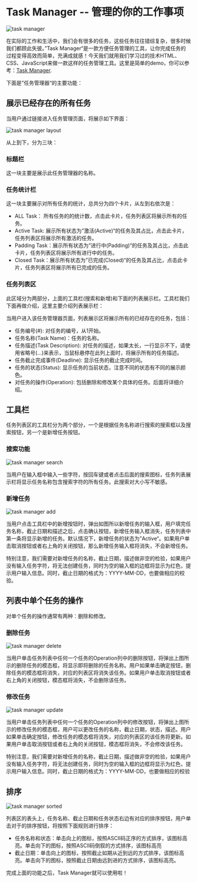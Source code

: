 # Task Manager -- 管理的你的工作事项

![task manager](https://icon.qiantucdn.com/20200617/16e0d6708bdbc64f4f7e9c6929928de72)

在实际的工作和生活中，我们会有很多的任务，这些任务往往错综复杂，很多时候我们都顾此失彼。”Task Manager“是一款方便任务管理的工具，让你完成任务的过程变得高效而简单，充满成就感！今天我们就用我们学习过的技术HTML、CSS、JavaScript来做一款这样的任务管理工具。这里是简单的demo，你可以参考：[Task Manager](https://web-practices.github.io/task-manager/).

下面是”任务管理器“的主要功能：

## 展示已经存在的所有任务

当用户通过链接进入任务管理页面，将展示如下界面：

![task manager layout](https://icon.qiantucdn.com/20200617/c1185dd907c91f2b4155b8f1d9c913f22)

从上到下，分为三块：

### 标题栏

这一块主要是展示此任务管理器的名称。

### 任务统计栏

这一块主要展示对所有任务的统计，总共分为四个卡片，从左到右依次是：

* ALL Task： 所有任务的的统计数，点击此卡片，任务列表区将展示所有的任务。
* Active Task: 展示所有状态为”激活(Active)“的任务及其占比，点击此卡片，任务列表区将展示所有激活的任务。
* Padding Task：展示所有状态为”进行中(Padding)“的任务及其占比，点击此卡片，任务列表区将展示所有进行中的任务。
* Closed Task：展示所有状态为”已完成(Closed)“的任务及其占比，点击此卡片，任务列表区将展示所有已完成的任务。

### 任务列表区

此区域分为两部分，上面的工具栏(搜索和新增)和下面的列表展示栏。工具栏我们下面再做介绍，这里主要介绍列表展示栏：

当用户进入该任务管理器页面，列表展示区将展示所有的已经存在的任务，包括：

* 任务编号(#): 对任务的编号，从1开始。
* 任务名称(Task Name)：任务的名称。
* 任务描述(Task Description): 对任务的描述，如果太长，一行显示不下，请使用省略号(...)来表示，当鼠标悬停在此列上面时，将展示所有的任务描述。
* 任务截止完成事件(Deadline): 显示任务的截止完成时间。
* 任务的状态(Status): 显示任务的当前状态，注意不同的状态有不同的展示颜色。
* 对任务的操作(Operation): 包括删除和修改某个具体的任务。后面将详细介绍。

## 工具栏

任务列表区的工具栏分为两个部分，一个是根据任务名称进行搜索的搜索框以及搜索按钮，另一个是新增任务按钮。

### 搜索功能

![task manager search](https://icon.qiantucdn.com/20200618/e9bb43b097c93f8074c810ab31c156ff2)

当用户在输入框中输入一些字符，按回车键或者点击后面的搜索图标，任务列表展示栏将显示任务名称包含搜索字符的所有任务。此搜索对大小写不敏感。

### 新增任务

![task manager add](https://icon.qiantucdn.com/20200618/5f951e5897b9f066e14fd38b62f41e762)

当用户点击工具栏中的新增按钮时，弹出如图所以新增任务的输入框，用户填完任务名称，截止日期和描述之后，点击确认按钮，新增任务输入框消失，任务列表中第一条将显示新增的任务。默认情况下，新增任务的状态为”Active“。如果用户单击取消按钮或者右上角的关闭按钮，那么新增任务输入框将消失，不会新增任务。

特别注意，我们需要对新增任务的名称，截止日期，描述做非空的检验，如果用户没有输入任务字符，将无法创建任务，同时为空的输入框的边框将显示为红色，提示用户输入信息。同时，截止日期的格式为：YYYY-MM-DD，也要做相应的校验。

## 列表中单个任务的操作

对单个任务的操作通常有两种：删除和修改。

### 删除任务

![task manager delete](https://icon.qiantucdn.com/20200618/cea86edc103333ca1999f4eefbe9bbab2)

当用户单击任务列表中任何一个任务的Operation列中的删除按钮，将弹出上图所示的删除任务的模态框，将显示即将删除的任务名称。用户如果单击确定按钮，删除任务的模态框将消失，对应的列表区将消失该任务。如果用户单击取消按钮或者右上角的关闭按钮，模态框将消失，不会删除该任务。

### 修改任务

![task manager update](https://icon.qiantucdn.com/20200618/fb07cc14a1628866558fb0e36d330cde2)

当用户单击任务列表中任何一个任务的Operation列中的修改按钮，将弹出上图所示的修改任务的模态框，用户可以更改任务的名称，截止日期，状态，描述。用户如果单击确定按钮，修改任务的模态框将消失，对应的列表区的该任务将更新。如果用户单击取消按钮或者右上角的关闭按钮，模态框将消失，不会修改该任务。

特别注意，我们需要对新增任务的名称，截止日期，描述做非空的检验，如果用户没有输入任务字符，将无法创建任务，同时为空的输入框的边框将显示为红色，提示用户输入信息。同时，截止日期的格式为：YYYY-MM-DD，也要做相应的校验

## 排序

![task manager sorted](https://cdn.u1.huluxia.com/g4/M03/77/53/rBAAdl7rhB6Ac5JsAAJpu-bSOcU597.jpg)

列表区的表头上，任务名称、截止日期和任务状态右边有对应的排序按钮，用户单击对于的排序按钮，将按照下面规则进行排序：

* 任务名称和状态：单击向上的图标，按照ASCII码正序的方式排序，该图标高亮。单击向下的图标，按照ASCII码倒叙的方式排序，该图标高亮
* 截止日期：单击向上的图标，按照截止如期从近到远的方式排序，该图标高亮。单击向下的图标，按照截止日期由远到进的方式排序，该图标高亮。


完成上面的功能之后，Task Manager就可以使用啦！